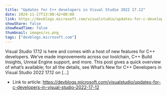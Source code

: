 ```yaml
---
title: "Updates for C++ developers in Visual Studio 2022 17.12"
date: 2024-11-27T13:00:42+00:00
link: https://devblogs.microsoft.com/visualstudio/updates-for-c-developers-in-visual-studio-2022-17-12
showShare: false
showReadTime: false
thumbnail: images/vs.png
tags: ["devblogs.microsoft.com"]
---
```

Visual Studio 17.12 is here and comes with a host of new features for C++ developers. We’ve made improvements across our toolchain, C++ Build Insights, Unreal Engine support, and more. This post gives a quick overview of what’s available; for all the details, see What’s New for C++ Developers in Visual Studio 2022 17.12 on […]

- Link to article: https://devblogs.microsoft.com/visualstudio/updates-for-c-developers-in-visual-studio-2022-17-12